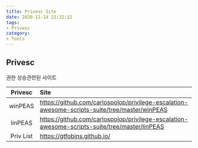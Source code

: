 ```yaml
---
title: Privesc Site
date: 2020-11-14 22:32:12
tags:
- Privesc
category:
- Tools
---
```


## Privesc

권한 상승관련된 사이트

|Privesc|Site|
|:---:|:---|
|winPEAS|https://github.com/carlospolop/privilege-escalation-awesome-scripts-suite/tree/master/winPEAS|
|linPEAS|https://github.com/carlospolop/privilege-escalation-awesome-scripts-suite/tree/master/linPEAS|
|Priv List|https://gtfobins.github.io/|



